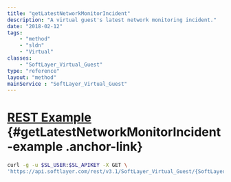 ```yaml
---
title: "getLatestNetworkMonitorIncident"
description: "A virtual guest's latest network monitoring incident."
date: "2018-02-12"
tags:
    - "method"
    - "sldn"
    - "Virtual"
classes:
    - "SoftLayer_Virtual_Guest"
type: "reference"
layout: "method"
mainService : "SoftLayer_Virtual_Guest"
---
```


# [REST Example](#getLatestNetworkMonitorIncident-example) <a href="/article/rest/"><i class="fas fa-question"></i></a> {#getLatestNetworkMonitorIncident-example .anchor-link} 
```bash
curl -g -u $SL_USER:$SL_APIKEY -X GET \
'https://api.softlayer.com/rest/v3.1/SoftLayer_Virtual_Guest/{SoftLayer_Virtual_GuestID}/getLatestNetworkMonitorIncident'
```
